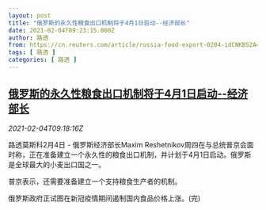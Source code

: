```yaml
---
layout: post
title: "俄罗斯的永久性粮食出口机制将于4月1日启动--经济部长"
date: 2021-02-04T09:23:15.000Z
author: 路透
from: https://cn.reuters.com/article/russia-food-export-0204-idCNKBS2A4140
tags: [ 路透 ]
categories: [ 路透 ]
---
```

<!--1612430595000-->
[俄罗斯的永久性粮食出口机制将于4月1日启动--经济部长](https://cn.reuters.com/article/russia-food-export-0204-idCNKBS2A4140)
------

<div>
<div><i>2021-02-04T09:18:16Z</i></div><p>路透莫斯科2月4日 - 俄罗斯经济部长Maxim Reshetnikov周四在与总统普京会面时称，正在准备建立一个永久性的粮食出口机制，并计划于4月1日启动。俄罗斯是全球最大的小麦出口国之一。</p><p>普京表示，还需要准备建立一个支持粮食生产者的机制。</p><p>俄罗斯政府正试图在新冠疫情期间遏制国内食品价格上涨。(完)</p>
</div>
